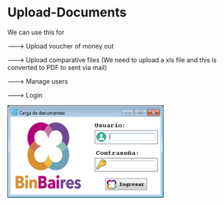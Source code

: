 # Upload-Documents

<div>
<p>We can use this for</p>
        <p>---> Upload voucher of money out</p>        
        <p>---> Upload comparative files (We need to upload a xls file and this is converted to PDF to sent via mail)</p>
        <p>---> Manage users</p> 
</div>

<p align="center">
  <p>---> Login</p>   
  <img src="https://raw.githubusercontent.com/Daniel-Alberto-Flores/Upload-Documents/main/Login.png" width="350" alt="accessibility text">
</p>
